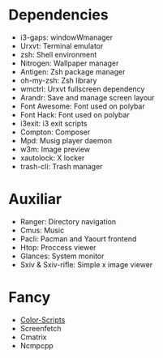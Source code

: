 # Dependencies
* i3-gaps: windowWmanager
* Urxvt: Terminal emulator
* zsh: Shell environment
* Nitrogen: Wallpaper manager
* Antigen: Zsh package manager
* oh-my-zsh: Zsh library
* wmctrl: Urxvt fullscreen dependency
* Arandr: Save and manage screen layour
* Font Awesome: Font used on polybar
* Font Hack: Font used on polybar
* i3exit: i3 exit scripts
* Compton: Composer
* Mpd: Musig player daemon
* w3m: Image preview
* xautolock: X locker
* trash-cli: Trash manager

# Auxiliar
* Ranger: Directory navigation
* Cmus: Music
* Pacli: Pacman and Yaourt frontend
* Htop: Proccess viewer
* Glances: System monitor
* Sxiv & Sxiv-rifle: Simple x image viewer

# Fancy
* [Color-Scripts](https://github.com/stark/Color-Scripts)
* Screenfetch
* Cmatrix
* Ncmpcpp
